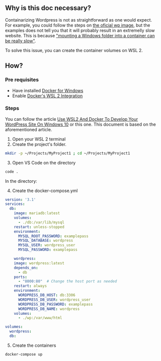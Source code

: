 ## Why is this doc necessary?
Containarizing Wordpress is not as straightforward as one would expect. For example, you could follow the steps on [the oficial wp image](https://hub.docker.com/_/wordpress), but the examples does not tell you that it will probably result in an extremelly slow website. This is because ["mounting a Windows folder into a container can be really slow"](https://forums.docker.com/t/performance-of-wordpress-under-docker-when-using-volumes-on-windows-host/96286/2).

To solve this issue, you can create the container volumes on WSL 2.

## How?
### Pre requisites
- Have installed [Docker for Windows](https://www.docker.com/products/docker-desktop/)
- Enable [Docker's WSL 2 Integration](https://docs.docker.com/desktop/wsl/)

### Steps
You can follow the article [Use WSL2 And Docker To Develop Your WordPress Site On Windows 10](https://www.most-useful.com/wsl2-and-docker-to-develop-your-wordpress-site.html) or this one. This document is based on the aforementioned article.  
1. Open your WSL 2 terminal
2. Create the project's folder.
```bash
mkdir -p ~/Projects/MyProject1 ; cd ~/Projects/MyProject1
```
3. Open VS Code on the directory
```bash
code .
```
In the directory: 

4. Create the docker-compose.yml
```yaml
version: '3.1'
services:
  db:
    image: mariadb:latest
    volumes:
      - ./db:/var/lib/mysql
    restart: unless-stopped
    environment:
      MYSQL_ROOT_PASSWORD: examplepass
      MYSQL_DATABASE: wordpress
      MYSQL_USER: wordpress_user
      MYSQL_PASSWORD: examplepass

    wordpress:
    image: wordpress:latest
    depends_on:
      - db
    ports:
      - "8000:80"  # Change the host port as needed
    restart: always
    environment:
      WORDPRESS_DB_HOST: db:3306
      WORDPRESS_DB_USER: wordpress_user
      WORDPRESS_DB_PASSWORD: examplepass
      WORDPRESS_DB_NAME: wordpress
    volumes:
      - ./wp:/var/www/html

volumes:
  wordpress:
  db:
```
5. Create the containers
```bash
docker-compose up
```